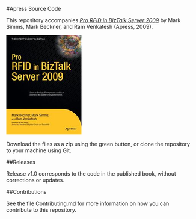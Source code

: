 #Apress Source Code

This repository accompanies [*Pro RFID in BizTalk Server 2009*](http://www.apress.com/9781430218371) by Mark Simms, Mark Beckner, and Ram Venkatesh (Apress, 2009).

![Cover image](9781430218371.jpg)

Download the files as a zip using the green button, or clone the repository to your machine using Git.

##Releases

Release v1.0 corresponds to the code in the published book, without corrections or updates.

##Contributions

See the file Contributing.md for more information on how you can contribute to this repository.
